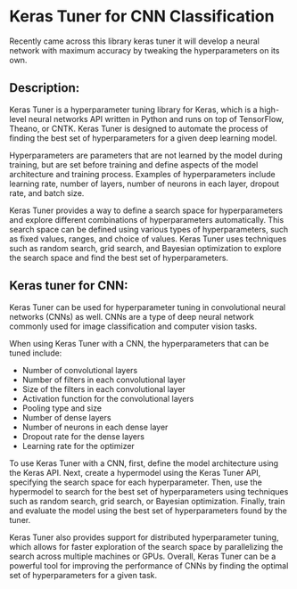 # Keras Tuner for CNN Classification
Recently came across this library keras tuner it will develop a neural network with maximum accuracy by tweaking the hyperparameters on its own.

## Description:
Keras Tuner is a hyperparameter tuning library for Keras, which is a high-level neural networks API written in Python and runs on top of TensorFlow, Theano, or CNTK. Keras Tuner is designed to automate the process of finding the best set of hyperparameters for a given deep learning model.

Hyperparameters are parameters that are not learned by the model during training, but are set before training and define aspects of the model architecture and training process. Examples of hyperparameters include learning rate, number of layers, number of neurons in each layer, dropout rate, and batch size.

Keras Tuner provides a way to define a search space for hyperparameters and explore different combinations of hyperparameters automatically. This search space can be defined using various types of hyperparameters, such as fixed values, ranges, and choice of values. Keras Tuner uses techniques such as random search, grid search, and Bayesian optimization to explore the search space and find the best set of hyperparameters.

## Keras tuner for CNN:
Keras Tuner can be used for hyperparameter tuning in convolutional neural networks (CNNs) as well. CNNs are a type of deep neural network commonly used for image classification and computer vision tasks.

When using Keras Tuner with a CNN, the hyperparameters that can be tuned include:

- Number of convolutional layers
- Number of filters in each convolutional layer
- Size of the filters in each convolutional layer
- Activation function for the convolutional layers
- Pooling type and size
- Number of dense layers
- Number of neurons in each dense layer
- Dropout rate for the dense layers
- Learning rate for the optimizer

To use Keras Tuner with a CNN, first, define the model architecture using the Keras API. Next, create a hypermodel using the Keras Tuner API, specifying the search space for each hyperparameter. Then, use the hypermodel to search for the best set of hyperparameters using techniques such as random search, grid search, or Bayesian optimization. Finally, train and evaluate the model using the best set of hyperparameters found by the tuner.

Keras Tuner also provides support for distributed hyperparameter tuning, which allows for faster exploration of the search space by parallelizing the search across multiple machines or GPUs. Overall, Keras Tuner can be a powerful tool for improving the performance of CNNs by finding the optimal set of hyperparameters for a given task.
